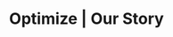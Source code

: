 ---
title: "Optimize | Our Story"
meta_title: ""
description: "this is meta description"
draft: false

hero:
  title: "Our Story"
  subtitle: "Streamline HR processes and empower your team with our products. Effortlessly manage employee data, and more."

gallery:
  enable: true
  topLeftCard:
    title: "We have started our journey since 2019"
    icon: "FaFlag"
    description: "Our story begins with a simple yet profound realization: managing staff schedules shouldn't be a headache. Founded by a team of passionate professionals."
  topCenterImage: "/images/about/story-1.png"
  topRightImage: "/images/about/story-2.png"
  bottomLeftImage: "/images/about/story-3.png"
  bottomCenterImage: "/images/about/story-4.png"
  bottomRightCard:
    title: "We have started our journey since 2019"
    description: "Our story begins with a simple yet profound realization: managing staff schedules shouldn't be a headache. Founded by a team of passionate professionals."
    author:
      name: "Mary Johnson"
      position: "CEO, Optimize"

accomplishments:
  enable: true
  title: "Highlights of Our Accomplishments"
  subtitle: "Recognizing noteworthy milestones and achievements within our journey, showcasing success and perseverance."
  list:
    - number: "24"
      prefix: "+"
      subtitle: "Excellence Award."
    - number: "100"
      prefix: "+"
      subtitle: "International Presence."
    - number: "50"
      prefix: "K"
      subtitle: "User’s Retention."

visionMission:
  enable: true
  mission:
    title: "Our Mission"
    list:
      - title: "Where do we want to be in the future?"
        icon: "flexibility"
        description: "To create a world where education is accessible to all, regardless of background or circumstance, empowering individuals to unlock their full potential and contribute meaningfully to society."
  vision:
    title: "Our Vision"
    list:
      - title: "What do we do?"
        icon: "messageStar"
        description: "Putting our customers at the heart of everything we do, we strive to deliver exceptional."
      - title: "How do we do it?"
        icon: "messageStar"
        description: "We are committed to providing innovative solutions that meet the needs of our customers."
companies:
  enable: true
  list:
    - name: "Coinbase"
      logo: "/images/company/coinbase.avif"
    - name: "Spotify"
      logo: "/images/company/spotify.avif"
    - name: "Slack"
      logo: "/images/company/slack.avif"
    - name: "Dropbox"
      logo: "/images/company/dropbox.avif"
    - name: "Webflow"
      logo: "/images/company/webflow.avif"

teamTestimonials:
  enable: true
  title: "Elevate your workforce <br> efficiency"
  arrowIcon: "arrow-right"
  list:
    - name: "Brooklyn Leans"
      position: "Software Engineer"
      company: "/images/company/trello.svg"
      profileImage: "/images/about/testimonial-1.png"
      description: "I have been working at Optimize for over 2 years now. The team is very supportive."
      stats: 
        - title: "92k"
          subtitle: "Activity Monitor"
        - title: "4.5"
          subtitle: "Activity Monitor"
        - title: "5"
          subtitle: "Years of Experience"
    - name: "Martin Garrix"
      position: "Product Manager"
      company: "/images/company/trello.svg"
      profileImage: "/images/about/testimonial-2.png"
      description: "I have been working at Optimize for over 2 years now.The work environment is great."
      stats: 
        - title: "92k"
          subtitle: "Activity Monitor"
        - title: "4.5"
          subtitle: "Activity Monitor"
        - title: "5"
          subtitle: "Years of Experience"

---